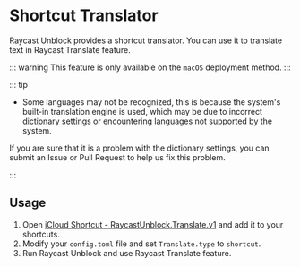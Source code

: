 # Shortcut Translator

Raycast Unblock provides a shortcut translator. You can use it to translate text in Raycast Translate feature.

::: warning
This feature is only available on the `macOS` deployment method.
:::

::: tip
- Some languages may not be recognized, this is because the system's built-in translation engine is used, which may be due to incorrect [dictionary settings](https://github.com/wibus-wee/raycast-unblock/blob/main/src/features/translations/dict.ts) or encountering languages not supported by the system.

If you are sure that it is a problem with the dictionary settings, you can submit an Issue or Pull Request to help us fix this problem.

:::

## Usage

1. Open [iCloud Shortcut - RaycastUnblock.Translate.v1](https://www.icloud.com/shortcuts/4a907702fe3145d9a378a9c8af47bb2e) and add it to your shortcuts.
2. Modify your `config.toml` file and set `Translate.type` to `shortcut`.
3. Run Raycast Unblock and use Raycast Translate feature.
